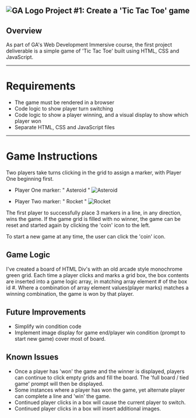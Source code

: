 ## ![GA Logo](https://ga-dash.s3.amazonaws.com/production/assets/logo-9f88ae6c9c3871690e33280fcf557f33.png) Project #1: Create a 'Tic Tac Toe' game

## Overview

As part of GA's Web Development Immersive course, the first project deliverable is a simple game of 'Tic Tac Toe' built using HTML, CSS and JavaScript.

---

# Requirements

* The game must be rendered in a browser
* Code logic to show player turn switching
* Code logic to show a player winning, and a visual display to show which player won
* Separate HTML, CSS and JavaScript files

---

# Game Instructions

Two players take turns clicking in the grid to assign a marker, with Player One beginning first.

* Player One marker: " Asteroid " 
![Asteroid](http://rs1104.pbsrc.com/albums/h329/zorq1/Spinning-asteroid-4.gif~c200)

* Player Two marker: " Rocket " 
![Rocket](http://i1178.photobucket.com/albums/x380/fajarnurazizi/rocket.gif)

The first player to successfully place 3 markers in a line, in any direction, wins the game. 
If the game grid is filled with no winner, the game can be reset and started again by clicking the 'coin' icon to the left.

To start a new game at any time, the user can click the 'coin' icon.

## Game Logic

I've created a board of HTML Div's with an old arcade style monochrome green grid.
Each time a player clicks and marks a grid box, the box contents are inserted into a game logic array, in matching array element # of the box id #.
Where a combination of array element values(player marks) matches a winning combination, the game is won by that player. 


## Future Improvements

* Simplify win condition code
* Implement image display for game end/player win condition (prompt to start new game) cover most of board.

## Known Issues

* Once a player has 'won' the game and the winner is displayed, players can continue to click empty grids and fill the board. The 'full board / tied game' prompt will then be displayed.
* Some instances where a player has won the game, yet alternate player can complete a line and 'win' the game.
* Continued player clicks in a box will cause the current player to switch.
* Continued player clicks in a box will insert additional images.
